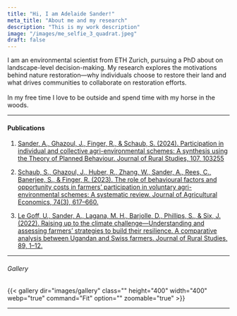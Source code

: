 ```yaml
---
title: "Hi, I am Adelaide Sander!"
meta_title: "About me and my research"
description: "This is my work description"
image: "/images/me_selfie_3_quadrat.jpeg"
draft: false
---
```


I am an environmental scientist from ETH Zurich,  pursuing a PhD about on landscape-level decision-making. My research explores the motivations behind nature restoration—why individuals choose to restore their land and what drives communities to collaborate on restoration efforts. <br><br>
In my free time I love to be outside and spend time with my horse in the woods.

<hr>

#### Publications

1. [Sander, A., Ghazoul, J., Finger, R., & Schaub, S. (2024). Participation in individual and collective agri-environmental schemes: A synthesis using the Theory of Planned Behaviour. Journal of Rural Studies, 107, 103255](https://doi.org/10.1016/j.jrurstud.2024.103255)

2. [Schaub, S., Ghazoul, J., Huber, R., Zhang, W., Sander, A., Rees, C., Banerjee, S., & Finger, R. (2023). The role of behavioural factors and opportunity costs in farmers’ participation in voluntary agri-environmental schemes: A systematic review. Journal of Agricultural Economics, 74(3), 617–660.](https://doi.org/10.1111/1477-9552.12538)

3. [Le Goff, U., Sander, A., Lagana, M. H., Barjolle, D., Phillips, S., & Six, J. (2022). Raising up to the climate challenge—Understanding and assessing farmers’ strategies to build their resilience. A comparative analysis between Ugandan and Swiss farmers. Journal of Rural Studies, 89, 1–12.](https://doi.org/10.1016/j.jrurstud.2021.10.020)


<hr>

###### Gallery

{{< gallery dir="images/gallery" class="" height="400" width="400" webp="true" command="Fit" option="" zoomable="true" >}}

<hr>
